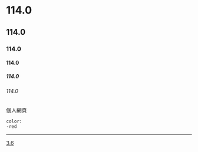 # 114.0
## 114.0
### 114.0
#### 114.0
##### 114.0
###### 114.0
個人網頁
```
color:
-red
```

---

[3.6](https://www.ldshop.gg/tw/blog/news/honkai-star-rail-3-6-banners.html)
